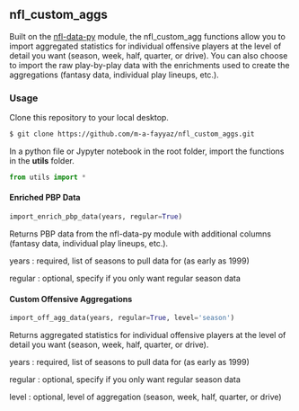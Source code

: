 ## nfl_custom_aggs

Built on the [nfl-data-py](https://github.com/cooperdff/nfl_data_py) module, the nfl_custom_agg functions allow you to import aggregated statistics for individual offensive players at the level of detail you want (season, week, half, quarter, or drive). You can also choose to import the raw play-by-play data with the enrichments used to create the aggregations (fantasy data, individual play lineups, etc.).

### Usage
Clone this repository to your local desktop.

```bash
$ git clone https://github.com/m-a-fayyaz/nfl_custom_aggs.git
```

In a python file or Jypyter notebook in the root folder, import the functions in the **utils** folder.

```python
from utils import *
```

#### Enriched PBP Data
```python
import_enrich_pbp_data(years, regular=True)
```
Returns PBP data from the nfl-data-py module with additional columns (fantasy data, individual play lineups, etc.).

years
: required, list of seasons to pull data for (as early as 1999)

regular
: optional, specify if you only want regular season data

#### Custom Offensive Aggregations
```python
import_off_agg_data(years, regular=True, level='season')
```
Returns aggregated statistics for individual offensive players at the level of detail you want (season, week, half, quarter, or drive).

years
: required, list of seasons to pull data for (as early as 1999)

regular
: optional, specify if you only want regular season data

level
: optional, level of aggregation (season, week, half, quarter, or drive)

